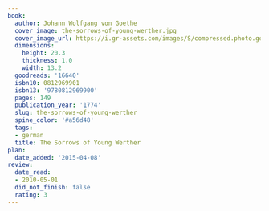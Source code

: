 ```yaml
---
book:
  author: Johann Wolfgang von Goethe
  cover_image: the-sorrows-of-young-werther.jpg
  cover_image_url: https://i.gr-assets.com/images/S/compressed.photo.goodreads.com/books/1386920896l/16640.jpg
  dimensions:
    height: 20.3
    thickness: 1.0
    width: 13.2
  goodreads: '16640'
  isbn10: 0812969901
  isbn13: '9780812969900'
  pages: 149
  publication_year: '1774'
  slug: the-sorrows-of-young-werther
  spine_color: '#a56d48'
  tags:
  - german
  title: The Sorrows of Young Werther
plan:
  date_added: '2015-04-08'
review:
  date_read:
  - 2010-05-01
  did_not_finish: false
  rating: 3
---
```

